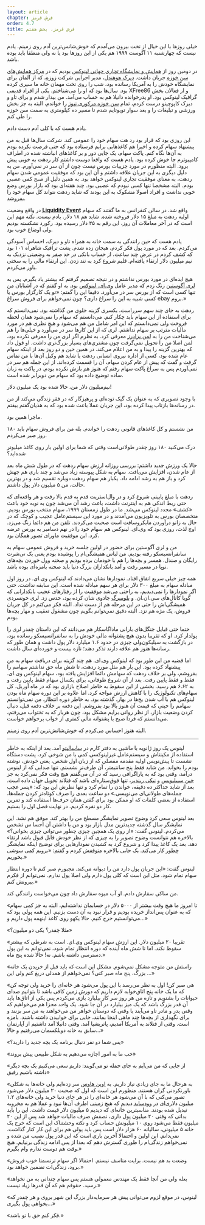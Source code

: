```yaml
---
layout: article
chapter: فرش قرمز
order: 4.7
title: فرش قرمز، بخش هفتم
---
```



خیلی روزها با این خیال از تخت بیرون می‌آمدم که خوش‌شانس‌ترین آدم روی زمینم. یادم نیست که چهارشنبه ۱۱ آگوست ۱۹۹۹ هم یکی از این روزها بود یا نه ولی منطقا باید بوده باشد. 

در دومین روز از <abbr title="Linux World">همایش و نمایشگاه تجاری جهانی لینوکس</abbr > بودیم که در <abbr title="San Jose Convention Center">مرکز همایش‌های سن خوزه</abbr > جریان داشت. <abbr title="Dirk Hohndel">دیرک هوهندل</abbr >، مدیر اجرایی شرکت <abbr title="SuSE - شرکت لینوکس آلمانی که این روزها به توزیع زوزه و اوپن زوزه تبدیل شده">زوزه</abbr >، که از آلمان برای نمایشگاه خودش را به آمریکا رسانده بود، شب را روی تخت مهمان خانه ما سپری کرده بود. سال‌ها بود که او را می‌شناختم. یکی از افراد قدیمی XFree86 و از فعالان بخش گرافیک لینوکس بود. او پدرخوانده دانیلا هم به حساب می‌آمد. من بیدار شدم و برای تاو و دیرک کاپوچینو درست کردم، تمام <abbr title="San Jose Mercury News">سن خوزه مرکوری نیوز</abbr > را خواندم، البته به جز بخش ورزشی و تبلیغات را و بعد سوار تویوتایم شدم تا مسیر ده کیلومتری به سمت سن خوزه را طی کنم. 

یادم هست که با کلی آدم دست دادم. 

این روزی بود که قرار بود رد هت سهام خود را عمومی کند. شرکت سال‌ها قبل به من پیشنهاد سهام کرده و اخیرا هم کاغذهایی برایم فرستاده بود که حتی فرصت نکرده بودم به آن‌ها نگاه کنم. پاکت سهام، یک جایی دور و بر کاغذهای انباشته شده در اطراف کامپیوترم جا خوش کرده بود. یادم هست که واقعا دوست داشتم کار ردهت به خوبی پیش برود. البته منظورم در مورد جزییات بورس نیست چون از آن سر در نمی‌آورم. من به دلیل دیگری به این جریان علاقه داشتم و آن این بود که موفقیت عمومی شدن سهام ردهت، به معنای موفقیت تجاری لینوکس خواهد بود. به همین دلیل از صبح کمی عصبی بودم. البته مشخصا تنها کسی نبودم که عصبی بود. چند هفته‌ای بود که بازار بورس وضع خوبی نداشت و افراد اصولا مشکوک به این بودند که شاید ردهت نتواند کل سهام خود را بفروشد. 

در واقع وضعیت <abbr title="Liquidity Event - برنامه ای که طی آن یک شرکت سهام خود را می خرد یا می فروشد. ممنون می شوم کسی که اقتصاد می‌داند توضیح و ترجمه صحیح‌تری به jadijadi روی جیمیل ایمیل کند.">**Liquidity Event**</abbr > واقع شد. در سالن کنفرانس به ما گفتند که سهام اولیه ردهت به مبلغ ۱۵ دلار فروخته شده. شاید هم ۱۸ دلار. یادم نیست. نکته مهم این است که در آخر معاملات آن روز، این رقم به ۳۵ دلار رسیده بود. رکورد نشکسته بودیم ولی اوضاع خوب بود.

یادم هست که حین رانندگی به سمت خانه به همراه تاو و دیرک، احساس آسودگی می‌کردم. بعد که در مورد پول فکر کردم، هیجان زده شدم. پشت ترافیک شاهراه ۱۰۱ بود که کشف کردم در عرض چند ساعت،‌ از حساب بانکی در حد صفر به وضعیتی نزدیک به نیم میلیون دلار ارتقاء یافته‌ام. قلبم شروع کرد به تند زدن. این ارتقاء مالی را به سختی باور می‌کردم. 

هیچ ایده‌ای در مورد بورس نداشتم و در نتیجه تصمیم گرفتم که بیشتر یاد بگیرم. پس به <abbr title="Larry Augustin">لری آگوستین</abbr > زنگ زدم که مدیر عامل <abbr title="VA Linux - شرکتی که پشت سایت‌هایی مانند سورس فورج و ThinkGeek بود و امروزه نام خود را به گیک‌نت تغییر داده.">وی.ای. لینوکس</abbr > بود. به او گفتم که در آشنایان من تنها کسی است که از بورس سر در می‌آورد. دقیقا این را گفتم: «تو یک کارگزار بورس یا کسی شبیه به این را سراغ داری؟ چون نمی‌خواهم برای فروش سراغ ebay بروم.»

ردهت به جای چند سهم سرراست، یکسری گزینه جلوی من گذاشته بود. نمی‌دانستم که برای استفاده از این سهام باید چکار کنم. می‌دانستم که سهام را نمی‌شود همان لحظه فروخت ولی نمی‌دانستم که این امر شامل من هم می‌شود و هیچ نظری هم در مورد مالیات مترتب بر سهام نداشتم. لری که از این کارها سر در می‌آورد و خیلی‌ها را هم می‌شناخت من را به <abbr title="Lehman Borthers">لمن برادرز</abbr > معرفی کرد. به نظرم اگر لری من را معرفی نکرده بود، لمن اصلا من را تحویل نمی‌گرفت چون مشتری‌های بسیار بزرگ‌تری داشت. او قول داد که بهترین گزینه را پیدا و به من اعلام می‌کند. در همین حین و دو روز بعد از اینکه سهام عام شده بود، کسی از اداره نیروی انسانی ردهت یا شاید هم وکیل آن‌ها با من تماس گرفت و گفت که پیش از عام کردن سهام، آن را قسمت کرده‌اند. از این جمله هم سر در نمی‌آوردم پس به سراغ پاکت سهام رفتم که هنوز هم بازش نکرده بودم. در پاکت به زبان ساده توضیح داده بود که سهام من دوبرابر شده است. 

نیم‌میلیون دلار من، حالا شده بود یک میلیون دلار!

با وجود تصویری که به عنوان یک گیک توده‌ای و پرهیزگار که در فقر زندگی می‌کند از من در رسانه‌ها بازتاب پیدا کرده بود، این جریان عملا باعث شده بود که به هذیان‌گفتم بیفتم. 

ماجرا همین بود. 

من نشستم و کل کاغذهای قانونی ردهت را خواندم. بله من برای فروش سهام باید ۱۸۰ روز صبر می‌کردم. 

درک می‌کنید ۱۸۰ روز چقدر طولانی‌است وقتی که شما برای اولین بار روی کاغذ میلیونر شده‌اید؟

حالا یک ورزش جدید داشتم: بررسی روزانه ارزش سهام ردهت که در طول شش ماه بعد از عام شدن، افزایش می‌یافت. سهام به شکل پیوسته زیاد می‌شد و چند باری هم جهش کرد و باز هم به رشد ادامه داد. یکبار هم سهام ردهت دوباره تقسیم شد و در بهترین حالت، من ۵ میلیون دلار پول داشتم. 

ردهت با مبلغ پایینی شروع کرد و در وال‌استریت قدم به قدم بالا رفت و هر واقعه‌ای که حتی ربط اندکی هم به اینترنت داشت، باعث رشد آن می‌شد چون به نوبه خود باعث «کشف» مجدد لینوکس می‌شد. ما در طول زمستان ۱۹۹۹، سهام منتخب بورس بودیم. متخصصان بورس به تلویزیون می‌آمدند و در مورد این سیستم‌عامل عجیب و کوچک که در حال به زانو درآوردن مایکروسافت است صحبت می‌کردند. تلفن من هم دائما زنگ می‌زد. اوج لذت، روزی بود که وی.ای. لینوکس هم سهام خود را در نهم دسامبر به بورس عرضه کرد. این موفقیت ماورای تصور همگان بود.

من و لری آگوستین برای حضور در اولین جلسه خرید و فروش عمومی سهام به سانفرانسیسکو رفته بودیم.  من لباس همیشگی‌ام را پوشیده بودم یعنی یک تی‌شرت رایگان و صندل. همسر و بچه‌ها را هم با خودمان برده بودیم و صحنه وول خوردن بچه‌های نوپا در مسیر رفت و آمد بانکداران بزرگ دنیا باید صحنه بامزه‌ای بوده باشد. 

همه چیز خیلی سریع اتفاق افتاد. نمودارها نشان می‌دادند که لینوکس وی.ای. در روز اول مبادله سهام به مبلغ ۳۰۰ دلار برای هر سهم مبادله شده است. این سابقه نداشت. حتی اگر نمودارها را نمی‌دیدیم، به راحتی می‌شد موفقیت را از رفتارهای عجیب بانکدارانی که گویا کانال‌های سی.ان.ان. و <abbr title="Bloomberg - شرکتی با محوریت نرم افزارهای اطلاعاتی، رسانه و اطلاعات اقتصادی.">بلومبرگ</abbr >  جادوی شان کرده بود، حدس زد. لری خونسردی همیشگی‌اش را حتی در این مرحله هم از دست نداد. البته فکر می‌کنم در کل جریان فروش، یک مژه هم نزد. البته دقیق نمی‌توانم بگویم چون مشغول تعقیب و مهار بچه‌ها بودم. 

حتما حتی قبایل جنگل‌های بارانی ماداگاسکار هم می‌دانند که این داستان چقدر لری را پولدار کرد. او که تقریبا بدون هیچ پشتوانه مالی خودش را به سانفرانسیسکو رسانده بود، در بازگشت به سیلیکون‌ولی چیزی در حدود ۱.۶ میلیارد دلار پول داشت و همان طور که رسانه‌ها هنوز هم علاقه دارند تذکر دهند؛ تازه بیست و خورده‌ای سال داشت.

اما قضیه من این طور بود که لینوکس وی.ای. هم چند گزینه برای دریافت سهام به من پیشنهاد کرده بود. این بار هم مثل مورد ردهت، تا شش ماه حق نداشتم سهامم را بفروشم، ولی بر خلاف ردهت که سهامش دائما افزایش یافته بود، سهام لینوکس وی.ای. فقط و فقط پایین رفت. بعد از آن شروع طوفانی، برای یکسال سهام فقط پایین رفت و به ۶.۶۲ هم رسید. بخشی از این سقوط به خاطر اصلاح بازاری بود که در ماه آوریل، کل سهام‌های تکنولوژیک را با کاهش ارزش مواجه کرد. اما علاوه بر این دوره سهام ماه بودن لینوکس هم با آب شدن یخ‌ها در بهار، گذشته بود. به خاطر دوره انتظار، من نمی‌توانستم سهامم را حینی که قیمت آن هنوز بالا بود بفروشم. این دفعه بر خلاف دفعه قبل، دنبال کردن وضعیت بازار، از نظر روانی برایم مشکل بود، چون هربار که به تختواب می‌رفتم، می‌دانستم که فردا صبح با پشتوانه مالی کمتری از خواب برخواهم خواست. 

البته هنوز احساس می‌کردم که خوش‌شانش‌ترین آدم روی زمینم. 

***

<div class="journal">


لینوس یک روز ژانویه با ماشین به دفتر کارم در <abbr title="Sausalito">ساسالیتو</abbr > آمد. بعد از اینکه به خاطر استفاده از مکینتاش و سیستم‌عامل غیرلینوکسی کمی با من شوخی کرد، پشت دستگاه نشست تا پیش‌نویس اولیه مقدمه مفصلی که از زبان اول شخص، یعنی خودش، نوشته بودم را بخواند. من شاید فقط پنج سانتیمتر، آن طرف‌تر نشستم. تنها صدایی که از لینوس درآمد، وقتی بود که به پاراگرافی رسید که در آن می‌گفتم هیچ وقت فکر نمی‌کرد به جز <abbr title="Jean Sibelius">جین سیبلیویس</abbr > و <abbr title="Nikki the Reindeer">نیکی ریندیر</abbr >، تنها فوق‌ستاره‌ای باشد که فنلاند تحویل جهان داده است. بعد از شاید حداکثر ده دقیقه، خواندن را تمام کرد و تنها نظرش این بود که: «پسر عجب جمله‌های طولانی‌ای می‌نویسی.» دو ساعت بعدی را صرف کوتاه‌تر کردن جمله‌ها، استفاده از بعضی کلمات که او ممکن بود برای گفتن همان حرف‌ها استفاده کند و تمرین کار دو نفره کردیم. در نهایت فصل اول را بستیم.

بعد لینوس سعی کرد وضوح تصویر نمایشگر مسطح من را بهتر کند. موفق هم نشد. این نمایشگر سال گذشته جدیدترین مدل بازار بود و من با داشتن آن احسا س تشخص می‌کردم. لینوس گفت: «از روی یک همچین چیزی چطور می‌توانی چیزی بخوانی؟» بالاخره هم نتوانست وضوح تصویر را به چیزی که از نظر خودش قابل قبول باشد ارتقاء دهد. بعد یک کاغذ پیدا کرد و شروع کرد به کشیدن نمودارهایی برای توضیح اینکه نمایشگر چطور کار می‌کند. یک جایی بالاخره متوقفش کردم و گفتم: «برویم کمی سوشی بخوریم.»

لینوس گفت: «این جریان پول دارد من را دیوانه می‌کند. مجبورم صبر کنم تا دوره انتظار سهام تمام شود. مثل این است که کلی پول دارم ولی اصلا پول ندارم. نمی‌توانم از فکرم بیرونش کنم.»

من ساکی سفارش دادم. او آب میوه سفارش داد چون می‌خواست رانندگی کند. 

«تا امروز ما هیچ وقت بیشتر از ۵۰۰۰ دلار در حسابمان نداشته‌ایم، البته به جز کمی سهام که به عنوان پس‌انداز خریده بودیم و قرار نبود به آن دست بزنیم. این همه پولی بود که می‌توانستیم خرج کنیم. حالا یکهو روی کاغذ اینهمه پول داریم و...»

«مثلا چقدر؟ یکی دو میلیون؟»

«تقریبا ۲۰ میلیون دلار. این ارزش سهام لینوکس وی.ای. است به شرطی که بیشتر سقوط نکند. اما تا شش ماه آینده که دوره انتظار تمام شود، نمی‌توانم به این پول دسترسی داشته باشم. نه! حالا شده پنج ماه.»

«راستش من متوجه مشکل نمی‌شوم. مشکل این است که باید قبل از خریدن یک خانه بزرگ، پنج ماه صبر کنی؟ نمی‌خواهم از همدلی دریغ کنم ولی این ...»

«هی صبر کن! اول به نظر می‌رسد با این پول می‌شود هر خانه‌ای را خرید ولی توجه کن که ما یک خانه پنج اتاق‌خوابه لازم داریم که دورش زمین کافی باشد تا بتوانیم صدای حیوانات را بشنویم و تازه من هر روز سر کار بیلیارد بازی می‌کردم پس یکی از اتاق‌ها باید آن قدر بزرگ باشد که یک میز بیلیارد در آن جا شود. یک واحد مجزا هم می‌خواهیم که وقتی پدر و مادر تاو می‌آیند یا وقتی که دوستان خواهر من می‌خواهند به من سر بزنند و برای نگهداری از بچه‌ها چند ماهی اینجا بمانند، جایی برای خوابیدن داشته باشند. بامزه است. وقتی از فنلاند به آمریکا آمدیم، پاتریشیا آمد. وقتی دانیلا آمد داشتیم از آپارتمان سابق به خانه دوبلکسمان می‌رفتیم و حالا...»

«پس شما دو نفر دنبال برنامه یک بچه جدید را دارید؟»

«خب ما به امور اجازه می‌دهیم به شکل طبیعی پیش بروند»

«از جایی که من می‌آیم به جای جمله تو می‌گویند: داریم سعی می‌کنیم یک بچه دیگر داشته باشیم رفیق»

«به هرحال ما به جای زیادی نیاز داریم. به <abbr title="Open House - شرکتی برای جستجوی خانه‌های آماده فروش">اوپن هاوس</abbr > سر زده‌ایم ولی خانه‌ها به شکلی باورنکردنی گران هستند. منظورم این است که اول که صحبت ۲۰ میلیون دلار می‌شود تصور می‌کنی که با آن می‌شود هر خانه‌ای را در هر جای دنیا خرید ولی خانه‌های ۱.۲  میلیون دلاری‌ای در <abbr title="Woodside">وودساید</abbr > دیدیم که هیچ زمینی اطرف آن‌ها نبود و عملا هم به مخروبه تبدیل شده بودند. مناسبترین خانه‌ای که دیدیم ۵ میلیون دلار قیمت داشت. این را باید بدانی که وقتی ۲۰ میلیون پول داری، نصفش صرف مالیات خواهد شد پس از این ۲۰ میلیون فقط می‌شود روی ۱۰ میلیونش حساب کرد و نکته وحشتناک این است که خرج یک خانه ۵ میلیونی، سالیانه ۶۰ هزار دلار است پس باید پولی هم برای این کار کنار گذاشت. نمی‌دانم. این اولین و احتمالا آخرین باری است که این قدر پول نصیب من شده و نمی‌خواهم زندگی‌ام را طوری گسترش دهم که بعدا از پس ادامه زندگی برنیایم. هیچ وقت هم دوست ندارم وام بگیرم.»

«وضعت بد هم نیست. برایت متاسف نیستم. احتمالا اگر سهام ترنسمتا خوب فروش برود، زندگی‌ات تضمین خواهد بود.»

«بعله ولی من آنجا فقط یک مهندس معمولی هستم پس سهام چندانی به من نخواهد رسید. حقوقم هم که آن‌ قدرها زیاد نیست.»

«لینوس، در موقع لزوم می‌توانی پیش هر سرمایه‌دار بزرگ این شهر بروی و هر چقدر که بخواهی پول بگیری...»

«فکر کنم حق با تو باشد.»

</div >

